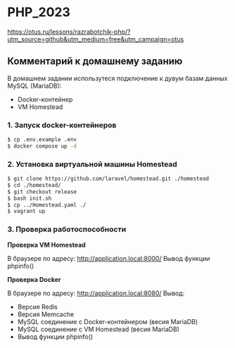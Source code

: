 # PHP_2023

https://otus.ru/lessons/razrabotchik-php/?utm_source=github&utm_medium=free&utm_campaign=otus

## Комментарий к домашнему заданию

В домашнем задании использутеся подключение к дувум базам данных MySQL (MariaDB):
- Docker-контейнер
- VM Homestead


### 1. Запуск docker-контейнеров
```bash
$ cp .env.example .env
$ docker compose up -d
```
### 2. Установка виртуальной машины Homestead

```bash
$ git clone https://github.com/laravel/homestead.git ./homestead
$ cd ./homestead/
$ git checkout release
$ bash init.sh
$ cp ../Homestead.yaml ./
$ vagrant up
```
### 3. Проверка работоспособности
**Проверка VM Homestead**

В браузере по адресу: http://application.local:8000/
Вывод функции phpinfo()

**Проверка Docker**

В браузере по адресу: http://application.local:8080/
Вывод:
- Версия Redis
- Версия Memcache
- MySQL соединение с Docker-контейнером (весия MariaDB)
- MySQL соединение с VM Homestead (весия MariaDB)
- Вывод функции phpinfo()
